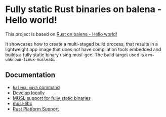 # Fully static Rust binaries on balena - Hello world!

This project is based on [Rust on balena - Hello world!](https://github.com/balena-io-projects/balena-rust-hello-world)

It showcases how to create a multi-staged build process, that results in a lightweight
app image that does not have compilation tools embedded and builds a fully static binary using musl-gcc. The build target used is `arm-unknown-linux-musleabi`

## Documentation

- [`balena push` command](https://www.balena.io/docs/reference/cli/#push-applicationordevice)
- [Develop locally](https://www.balena.io/docs/learn/develop/local-mode/)
- [MUSL support for fully static binaries](https://doc.rust-lang.org/edition-guide/rust-2018/platform-and-target-support/musl-support-for-fully-static-binaries.html)
- [musl-libc](https://www.musl-libc.org/)
- [Rust Platform Support](https://forge.rust-lang.org/platform-support.html)
